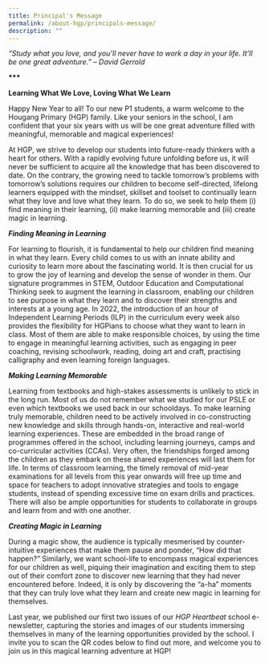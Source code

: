 ```yaml
---
title: Principal's Message
permalink: /about-hgp/principals-message/
description: ""
---
```

_“Study what you love, and you’ll never have to work a day in your life. It’ll be one great adventure.” – David Gerrold_

**\*\*\***

**Learning What We Love, Loving What We Learn**

Happy New Year to all! To our new P1 students, a warm welcome to the Hougang Primary (HGP) family. Like your seniors in the school, I am confident that your six years with us will be one great adventure filled with meaningful, memorable and magical experiences!

At HGP, we strive to develop our students into future-ready thinkers with a heart for others. With a rapidly evolving future unfolding before us, it will never be sufficient to acquire all the knowledge that has been discovered to date. On the contrary, the growing need to tackle tomorrow’s problems with tomorrow’s solutions requires our children to become self-directed, lifelong learners equipped with the mindset, skillset and toolset to continually learn what they love and love what they learn. To do so, we seek to help them (i) find meaning in their learning, (ii) make learning memorable and (iii) create magic in learning.

**_Finding Meaning in Learning_**

For learning to flourish, it is fundamental to help our children find meaning in what they learn. Every child comes to us with an innate ability and curiosity to learn more about the fascinating world. It is then crucial for us to grow the joy of learning and develop the sense of wonder in them. Our signature programmes in STEM, Outdoor Education and Computational Thinking seek to augment the learning in classroom, enabling our children to see purpose in what they learn and to discover their strengths and interests at a young age. In 2022, the introduction of an hour of Independent Learning Periods (ILP) in the curriculum every week also provides the flexibility for HGPians to choose what they want to learn in class. Most of them are able to make responsible choices, by using the time to engage in meaningful learning activities, such as engaging in peer coaching, revising schoolwork, reading, doing art and craft, practising calligraphy and even learning foreign languages.

**_Making Learning Memorable_**

Learning from textbooks and high-stakes assessments is unlikely to stick in the long run. Most of us do not remember what we studied for our PSLE or even which textbooks we used back in our schooldays. To make learning truly memorable, children need to be actively involved in co-constructing new knowledge and skills through hands-on, interactive and real-world learning experiences. These are embedded in the broad range of programmes offered in the school, including learning journeys, camps and co-curricular activities (CCAs). Very often, the friendships forged among the children as they embark on these shared experiences will last them for life. In terms of classroom learning, the timely removal of mid-year examinations for all levels from this year onwards will free up time and space for teachers to adopt innovative strategies and tools to engage students, instead of spending excessive time on exam drills and practices. There will also be ample opportunities for students to collaborate in groups and learn from and with one another.

**_Creating Magic in Learning_**

During a magic show, the audience is typically mesmerised by counter-intuitive experiences that make them pause and ponder, “How did that happen?” Similarly, we want school-life to encompass magical experiences for our children as well, piquing their imagination and exciting them to step out of their comfort zone to discover new learning that they had never encountered before. Indeed, it is only by discovering the “a-ha” moments that they can truly love what they learn and create new magic in learning for themselves.

Last year, we published our first two issues of our _HGP Heartbeat_ school e-newsletter, capturing the stories and images of our students immersing themselves in many of the learning opportunities provided by the school. I invite you to scan the QR codes below to find out more, and welcome you to join us in this magical learning adventure at HGP!